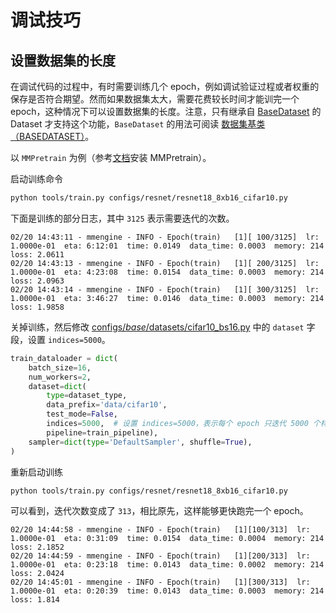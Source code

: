 # 调试技巧

## 设置数据集的长度

在调试代码的过程中，有时需要训练几个 epoch，例如调试验证过程或者权重的保存是否符合期望。然而如果数据集太大，需要花费较长时间才能训完一个 epoch，这种情况下可以设置数据集的长度。注意，只有继承自 [BaseDataset](mmengine.dataset.BaseDataset) 的 Dataset 才支持这个功能，`BaseDataset` 的用法可阅读 [数据集基类（BASEDATASET）](../advanced_tutorials/basedataset.md)。

以 `MMPretrain` 为例（参考[文档](https://mmpretrain.readthedocs.io/zh_CN/latest/get_started.html)安装 MMPretrain）。

启动训练命令

```bash
python tools/train.py configs/resnet/resnet18_8xb16_cifar10.py
```

下面是训练的部分日志，其中 `3125` 表示需要迭代的次数。

```
02/20 14:43:11 - mmengine - INFO - Epoch(train)   [1][ 100/3125]  lr: 1.0000e-01  eta: 6:12:01  time: 0.0149  data_time: 0.0003  memory: 214  loss: 2.0611
02/20 14:43:13 - mmengine - INFO - Epoch(train)   [1][ 200/3125]  lr: 1.0000e-01  eta: 4:23:08  time: 0.0154  data_time: 0.0003  memory: 214  loss: 2.0963
02/20 14:43:14 - mmengine - INFO - Epoch(train)   [1][ 300/3125]  lr: 1.0000e-01  eta: 3:46:27  time: 0.0146  data_time: 0.0003  memory: 214  loss: 1.9858
```

关掉训练，然后修改 [configs/_base_/datasets/cifar10_bs16.py](https://github.com/open-mmlab/mmpretrain/blob/main/configs/_base_/datasets/cifar100_bs16.py) 中的 `dataset` 字段，设置 `indices=5000`。

```python
train_dataloader = dict(
    batch_size=16,
    num_workers=2,
    dataset=dict(
        type=dataset_type,
        data_prefix='data/cifar10',
        test_mode=False,
        indices=5000,  # 设置 indices=5000，表示每个 epoch 只迭代 5000 个样本
        pipeline=train_pipeline),
    sampler=dict(type='DefaultSampler', shuffle=True),
)
```

重新启动训练

```bash
python tools/train.py configs/resnet/resnet18_8xb16_cifar10.py
```

可以看到，迭代次数变成了 `313`，相比原先，这样能够更快跑完一个 epoch。

```
02/20 14:44:58 - mmengine - INFO - Epoch(train)   [1][100/313]  lr: 1.0000e-01  eta: 0:31:09  time: 0.0154  data_time: 0.0004  memory: 214  loss: 2.1852
02/20 14:44:59 - mmengine - INFO - Epoch(train)   [1][200/313]  lr: 1.0000e-01  eta: 0:23:18  time: 0.0143  data_time: 0.0002  memory: 214  loss: 2.0424
02/20 14:45:01 - mmengine - INFO - Epoch(train)   [1][300/313]  lr: 1.0000e-01  eta: 0:20:39  time: 0.0143  data_time: 0.0003  memory: 214  loss: 1.814
```

